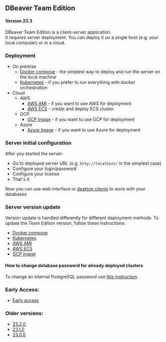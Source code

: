 ## DBeaver Team Edition

#### Version 23.3

DBeaver Team Edition is a client-server application.  
It requires server deployment. You can deploy it on a single host (e.g. your local computer)
or in a cloud.  

### Deployment
 * On premise
    - [Docker compose](compose) - the simplest way to deploy and run the server on the local machine
    - [Kubernetes](k8s) - if you prefer to run everything with docker orchestration
 * Cloud
    * AWS
        - [AWS AMI](AWS/ami/) - if you want to use AWS for deployment
        - [AWS ECS](AWS/ecs-fargate/) - create and deploy ECS cluster
    * GCP
        - [GCP Image](GCP/) - if you want to use GCP for deployment
    * Azure
        - [Azure Image](Azure/) - if you want to use Azure for deployment

### Server initial configuration

After you started the server:

- Go to deployed server URL (e.g. `http://localhost/` in the simplest case)
- Configure your login/password
- Configure your license
- That's it

Now you can use web interface or [desktop clients](https://dbeaver.com/download/team-edition/) to work with your databases

### Server version update  
Version update is handled differently for different deployment methods. To update the Team Edition version, follow these instructions:  

- [Docker compose](compose/README.md#version-update-procedure)  
- [Kubernetes](k8s/README.md#version-update-procedure)  
- [AWS AMI](AWS/ami/README.md#version-update-procedure)  
- [AWS ECS](AWS/ecs-fargate/README.md#version-update)  
- [GCP Image](GCP/README.md#version-update-procedure)  


#### How to change database password for already deployed clusters

To change an internal PostgreSQL password use [this instruction](CHANGEPWD.md#how-to-change-db-password-for-already-deployed-clusters).

### Early Access:

- [Early access](https://github.com/dbeaver/team-edition-deploy/tree/ea)

### Older versions:

- [23.2.0](https://github.com/dbeaver/team-edition-deploy/tree/23.2.0)
- [23.1.0](https://github.com/dbeaver/team-edition-deploy/tree/23.1.0)
- [23.0.0](https://github.com/dbeaver/team-edition-deploy/tree/23.0.0)
